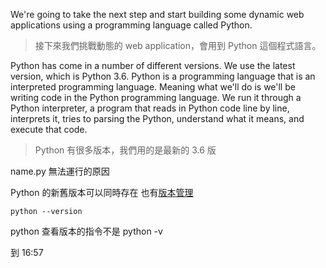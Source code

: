 We're going to take the next step and start building some dynamic web applications using a programming language called Python.
> 接下來我們挑戰動態的 web application，會用到 Python 這個程式語言。

Python has come in a number of different versions. We use the latest version, which is Python 3.6. Python is a programming language that is an interpreted programming language. Meaning what we'll do is we'll be writing code in the Python programming language. We run it through a Python interpreter, a program that reads in Python code line by line, interprets it, tries to parsing the Python, understand what it means, and execute that code.
> Python 有很多版本，我們用的是最新的 3.6 版

name.py 無法運行的原因

Python 的新舊版本可以同時存在
也有[版本管理](https://github.com/pyenv/pyenv)


```
python --version
```
python 查看版本的指令不是 python -v

到 16:57